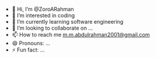 - 👋 Hi, I’m @ZoroARahman
- 👀 I’m interested in coding 
- 🌱 I’m currently learning software engineering 
- 💞️ I’m looking to collaborate on ...
- 📫 How to reach me m.m.abdulrahman2001@gmail.com
- 😄 Pronouns: ...
- ⚡ Fun fact: ...

<!---
ZoroARahman/ZoroARahman is a ✨ special ✨ repository because its `README.md` (this file) appears on your GitHub profile.
You can click the Preview link to take a look at your changes.
--->
